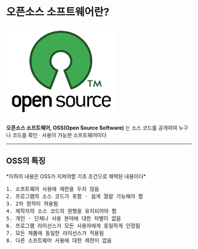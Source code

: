 <h1>오픈소스 소프트웨어란?</h1>

<img src="OSS image.png" width= "300" height= "250">

**오픈소스 소프트웨어, OSS(Open Source Software)**
는 소스 코드를 공개하여 누구나 코드를 확인 · 사용이 가능한 소프트웨어이다

---

<h2>OSS의 특징</h2>
*이하의 내용은 OSS가 지켜야할 기초 조건으로 채택된 내용이다*
<pre>
1. 소프트웨어 사용에 제한을 두지 않음
2. 프로그램의 소스 코드가 포함 · 쉽게 열람 가능해야 함
3. 2차 창작이 허용됨
4. 제작자의 소스 코드의 원형을 유지되어야 함
5. 개인 · 단체나 사용 분야에 대한 차별이 없음
6. 프로그램 라이선스가 모든 사용자에게 동일하게 인정됨
7. 모든 제품에 동일한 라이선스가 적용됨
8. 다른 소프트웨어 사용에 대한 제한이 없음
</pre>